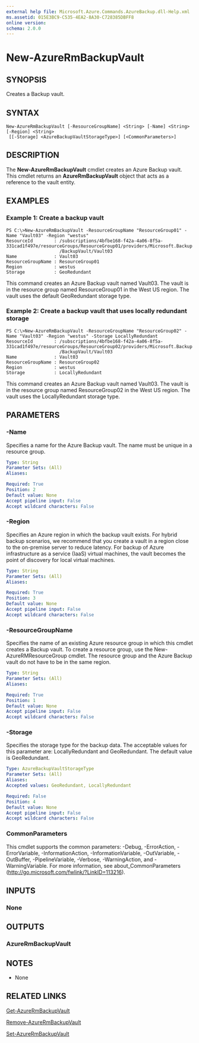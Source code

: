 ```yaml
---
external help file: Microsoft.Azure.Commands.AzureBackup.dll-Help.xml
ms.assetid: 015E3BC9-C535-4EA2-8A30-C728385DBFF8
online version: 
schema: 2.0.0
---
```


# New-AzureRmBackupVault

## SYNOPSIS
Creates a Backup vault.

## SYNTAX

```
New-AzureRmBackupVault [-ResourceGroupName] <String> [-Name] <String> [-Region] <String>
 [[-Storage] <AzureBackupVaultStorageType>] [<CommonParameters>]
```

## DESCRIPTION
The **New-AzureRmBackupVault** cmdlet creates an Azure Backup vault.
This cmdlet returns an **AzureRmBackupVault** object that acts as a reference to the vault entity.

## EXAMPLES

### Example 1: Create a backup vault
```
PS C:\>New-AzureRmBackupVault -ResourceGroupName "ResourceGroup01" -Name "Vault03" -Region "westus"
ResourceId        : /subscriptions/4bfbe168-f42a-4a06-8f5a-331cad1f497e/resourceGroups/ResourceGroup01/providers/Microsoft.Backup
                    /BackupVault/Vault03
Name              : Vault03
ResourceGroupName : ResourceGroup01
Region            : westus
Storage           : GeoRedundant
```

This command creates an Azure Backup vault named Vault03.
The vault is in the resource group named ResourceGroup01 in the West US region.
The vault uses the default GeoRedundant storage type.

### Example 2: Create a backup vault that uses locally redundant storage
```
PS C:\>New-AzureRmBackupVault -ResourceGroupName "ResourceGroup02" -Name "Vault03" -Region "westus" -Storage LocallyRedundant
ResourceId        : /subscriptions/4bfbe168-f42a-4a06-8f5a-331cad1f497e/resourceGroups/ResourceGroup02/providers/Microsoft.Backup
                    /BackupVault/Vault03
Name              : Vault03
ResourceGroupName : ResourceGroup02
Region            : westus
Storage           : LocallyRedundant
```

This command creates an Azure Backup vault named Vault03.
The vault is in the resource group named ResourceGroup02 in the West US region.
The vault uses the LocallyRedundant storage type.

## PARAMETERS

### -Name
Specifies a name for the Azure Backup vault.
The name must be unique in a resource group.

```yaml
Type: String
Parameter Sets: (All)
Aliases: 

Required: True
Position: 2
Default value: None
Accept pipeline input: False
Accept wildcard characters: False
```

### -Region
Specifies an Azure region in which the backup vault exists.
For hybrid backup scenarios, we recommend that you create a vault in a region close to the on-premise server to reduce latency.
For backup of Azure infrastructure as a service (IaaS) virtual machines, the vault becomes the point of discovery for local virtual machines.

```yaml
Type: String
Parameter Sets: (All)
Aliases: 

Required: True
Position: 3
Default value: None
Accept pipeline input: False
Accept wildcard characters: False
```

### -ResourceGroupName
Specifies the name of an existing Azure resource group in which this cmdlet creates a Backup vault.
To create a resource group, use the New-AzureRMResourceGroup cmdlet.
The resource group and the Azure Backup vault do not have to be in the same region.

```yaml
Type: String
Parameter Sets: (All)
Aliases: 

Required: True
Position: 1
Default value: None
Accept pipeline input: False
Accept wildcard characters: False
```

### -Storage
Specifies the storage type for the backup data.
The acceptable values for this parameter are: LocallyRedundant and GeoRedundant.
The default value is GeoRedundant.

```yaml
Type: AzureBackupVaultStorageType
Parameter Sets: (All)
Aliases: 
Accepted values: GeoRedundant, LocallyRedundant

Required: False
Position: 4
Default value: None
Accept pipeline input: False
Accept wildcard characters: False
```

### CommonParameters
This cmdlet supports the common parameters: -Debug, -ErrorAction, -ErrorVariable, -InformationAction, -InformationVariable, -OutVariable, -OutBuffer, -PipelineVariable, -Verbose, -WarningAction, and -WarningVariable. For more information, see about_CommonParameters (http://go.microsoft.com/fwlink/?LinkID=113216).

## INPUTS

### None

## OUTPUTS

### AzureRmBackupVault

## NOTES
* None

## RELATED LINKS

[Get-AzureRmBackupVault](./Get-AzureRmBackupVault.md)

[Remove-AzureRmBackupVault](./Remove-AzureRmBackupVault.md)

[Set-AzureRmBackupVault](./Set-AzureRmBackupVault.md)


